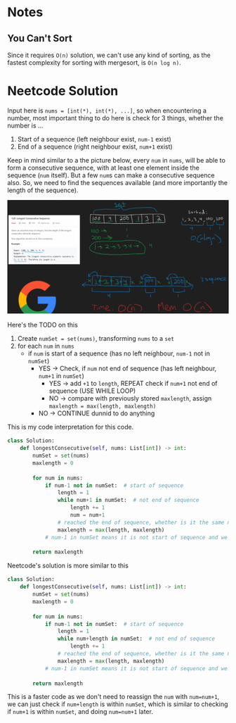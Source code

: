# Notes
## You Can't Sort
Since it requires `O(n)` solution, we can't use any kind of sorting, as the fastest complexity for sorting with mergesort, is `O(n log n)`.

# Neetcode Solution
Input here is `nums = [int(*), int(*), ...]`, so when encountering a number, most important thing to do here is check for 3 things, whether the number is ...
1. Start of a sequence (left neighbour exist, `num-1` exist)
2. End of a sequence (right neighbour exist, `num+1` exist)

Keep in mind similar to a the picture below, every `num` in `nums`, will be able to form a consecutive sequence, with at least one element inside the sequence (`num` itself). But a few `num`s can make a consecutive sequence also. So, we need to find the sequences available (and more importantly the length of the sequence).

![alt text](image.png)

Here's the TODO on this
1. Create `numSet = set(nums)`, transforming `nums` to a `set`
2. for each `num` in `nums`
    - if `num` is start of a sequence (has no left neighbour, `num-1` not in `numSet`)
        - YES &rarr; Check, if `num` not end of sequence (has left neighbour, `num+1` in `numSet`)
            - YES &rarr; add `+1` to `length`, REPEAT check if `num+1` not end of sequence (USE WHILE LOOP)
            - NO &rarr; compare with previously stored `maxlength`, assign `maxlength = max(length, maxlength)`
        - NO &rarr; CONTINUE dunnid to do anything


This is my code interpretation for this code.
```python
class Solution:
    def longestConsecutive(self, nums: List[int]) -> int:
        numSet = set(nums)
        maxlength = 0

        for num in nums:
            if num-1 not in numSet:  # start of sequence
                length = 1
                while num+1 in numSet:  # not end of sequence
                    length += 1
                    num = num+1
                # reached the end of sequence, whether is it the same number or not
                maxlength = max(length, maxlength)
            # num-1 in numSet means it is not start of sequence and we can ignore it

        return maxlength
```

Neetcode's solution is more similar to this
```python
class Solution:
    def longestConsecutive(self, nums: List[int]) -> int:
        numSet = set(nums)
        maxlength = 0

        for num in nums:
            if num-1 not in numSet:  # start of sequence
                length = 1
                while num+length in numSet:  # not end of sequence
                    length += 1
                # reached the end of sequence, whether is it the same number or not
                maxlength = max(length, maxlength)
            # num-1 in numSet means it is not start of sequence and we can ignore it

        return maxlength
```

This is a faster code as we don't need to reassign the `num` with `num=num+1`, we can just check if `num+length` is within `numSet`, which is similar to checking if `num+1` is within `numSet`, and doing `num=num+1` later.